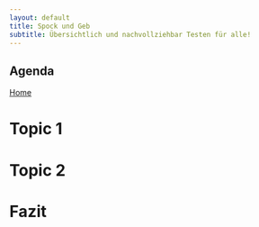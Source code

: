 ```yaml
---
layout: default
title: Spock und Geb
subtitle: Übersichtlich und nachvollziehbar Testen für alle!
---
```


## Agenda

[Home](index.html)

# Topic 1

# Topic 2

# Fazit
